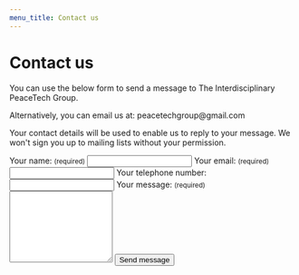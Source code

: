 ```yaml
---
menu_title: Contact us
---
```


# Contact us

You can use the below form to send a message to The Interdisciplinary PeaceTech Group.

Alternatively, you can email us at: peacetechgroup<span>&#64;</span>gmail<i>&#46;</i>com

Your contact details will be used to enable us to reply to your message. We won't sign you up to mailing lists without your permission.

<form action="https://formspree.io/f/xayvrbyy" method="POST">
  <label>
    Your name: <small class="muted">(required)</small>
    <input type="text" name="name" required>
  </label>
  <label>
    Your email: <small class="muted">(required)</small>
    <input type="email" name="email" required>
  </label>
  <label>
    Your telephone number:
    <input type="tel" name="phone">
  </label>
  <label>
    Your message: <small class="muted">(required)</small>
    <textarea name="message" rows="8" required></textarea>
  </label>
  <button type="submit">Send message</button>
</form>
